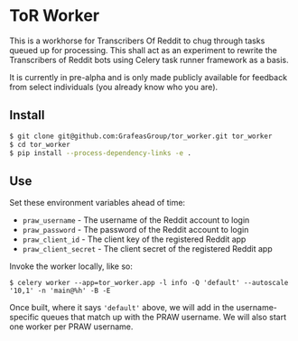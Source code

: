 # ToR Worker

This is a workhorse for Transcribers Of Reddit to chug through tasks queued up for processing. This shall act as an experiment to rewrite the Transcribers of Reddit bots using Celery task runner framework as a basis.

It is currently in pre-alpha and is only made publicly available for feedback from select individuals (you already know who you are).

## Install

```bash
$ git clone git@github.com:GrafeasGroup/tor_worker.git tor_worker
$ cd tor_worker
$ pip install --process-dependency-links -e .
```

## Use

Set these environment variables ahead of time:

- `praw_username` - The username of the Reddit account to login
- `praw_password` - The password of the Reddit account to login
- `praw_client_id` - The client key of the registered Reddit app
- `praw_client_secret` - The client secret of the registered Reddit app

Invoke the worker locally, like so:

```shell
$ celery worker --app=tor_worker.app -l info -Q 'default' --autoscale '10,1' -n 'main@%h' -B -E
```

Once built, where it says `'default'` above, we will add in the username-specific queues that match up with the PRAW username. We will also start one worker per PRAW username.
